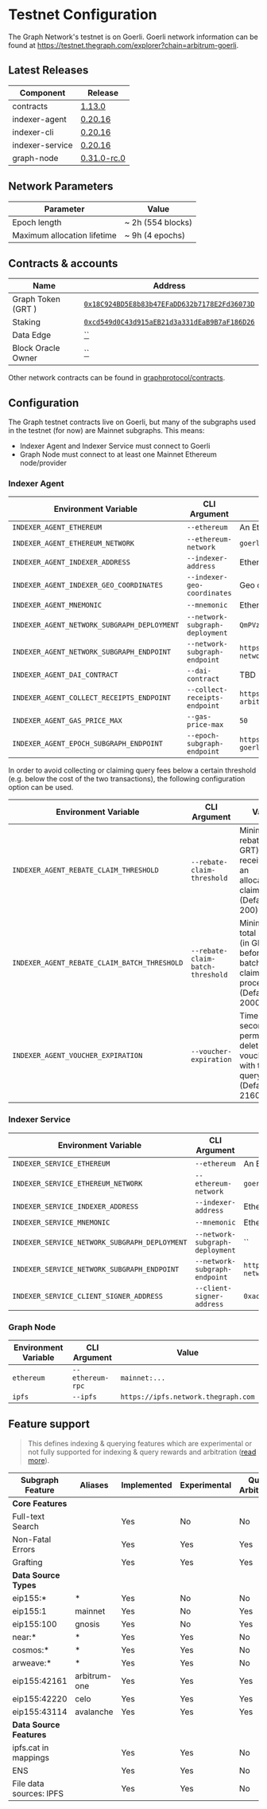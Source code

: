 # Testnet Configuration

The Graph Network's testnet is on Goerli. Goerli network information can be found at https://testnet.thegraph.com/explorer?chain=arbitrum-goerli.

## Latest Releases

| Component       | Release                                                                              |
| --------------- | ------------------------------------------------------------------------------------ |
| contracts       | [1.13.0](https://github.com/graphprotocol/contracts/releases/tag/v1.13.0)            |
| indexer-agent   | [0.20.16](https://github.com/graphprotocol/indexer/releases/tag/v0.20.16)            |
| indexer-cli     | [0.20.16](https://github.com/graphprotocol/indexer/releases/tag/v0.20.16)            |
| indexer-service | [0.20.16](https://github.com/graphprotocol/indexer/releases/tag/v0.20.16)            |
| graph-node      | [0.31.0-rc.0](https://github.com/graphprotocol/graph-node/releases/tag/v0.31.0-rc.0) |

## Network Parameters

| Parameter                   | Value             |
| --------------------------- | ----------------- |
| Epoch length                | ~ 2h (554 blocks) |
| Maximum allocation lifetime | ~ 9h (4 epochs)   |

## Contracts & accounts

| Name               | Address                                                                                                                        |
| ------------------ | ------------------------------------------------------------------------------------------------------------------------------ |
| Graph Token (GRT ) | [`0x18C924BD5E8b83b47EFaDD632b7178E2Fd36073D`](https://goerli.arbiscan.io/address/0x18C924BD5E8b83b47EFaDD632b7178E2Fd36073D) |
| Staking            | [`0xcd549d0C43d915aEB21d3a331dEaB9B7aF186D26`](https://goerli.arbiscan.io/address/0xcd549d0C43d915aEB21d3a331dEaB9B7aF186D26) |
| Data Edge          | [``](https://goerli.arbiscan.io/address/) |
| Block Oracle Owner | [``](https://goerli.arbiscan.io/address/) |

Other network contracts can be found in [graphprotocol/contracts](https://github.com/graphprotocol/contracts/blob/dev/addresses.json#L971).

## Configuration

The Graph testnet contracts live on Goerli, but many of the subgraphs used in the
testnet (for now) are Mainnet subgraphs. This means:

- Indexer Agent and Indexer Service must connect to Goerli
- Graph Node must connect to at least one Mainnet Ethereum node/provider

### Indexer Agent

| Environment Variable                        | CLI Argument                    | Value                                                                                       |
| ------------------------------------------- | ------------------------------- | ------------------------------------------------------------------------------------------- |
| `INDEXER_AGENT_ETHEREUM`                    | `--ethereum`                    | An Ethereum Goerli node/provider                                                            |
| `INDEXER_AGENT_ETHEREUM_NETWORK`            | `--ethereum-network`            | `goerli`                                                                                    |
| `INDEXER_AGENT_INDEXER_ADDRESS`             | `--indexer-address`             | Ethereum address of testnet indexer                                                         |
| `INDEXER_AGENT_INDEXER_GEO_COORDINATES`     | `--indexer-geo-coordinates`     | Geo coordinates of testnet indexer infrastructure                                           |
| `INDEXER_AGENT_MNEMONIC`                    | `--mnemonic`                    | Ethereum mnemonic for testnet operator                                                      |
| `INDEXER_AGENT_NETWORK_SUBGRAPH_DEPLOYMENT` | `--network-subgraph-deployment` | `QmPVz18RFwK6hE5rZFWERk23LgrTBz2FCkZzgPSrFxFWN4`                                            |
| `INDEXER_AGENT_NETWORK_SUBGRAPH_ENDPOINT`   | `--network-subgraph-endpoint`   | `https://api.thegraph.com/subgraphs/name/graphprotocol/graph-network-arbitrum-goerli`       |
| `INDEXER_AGENT_DAI_CONTRACT`                | `--dai-contract`                | TBD                                                                                         |
| `INDEXER_AGENT_COLLECT_RECEIPTS_ENDPOINT`   | `--collect-receipts-endpoint`   | `https://gateway-testnet-arbitrum.network.thegraph.com/collect-receipts`                    |
| `INDEXER_AGENT_GAS_PRICE_MAX`               | `--gas-price-max`               | `50`                                                                                        |
| `INDEXER_AGENT_EPOCH_SUBGRAPH_ENDPOINT`     | `--epoch-subgraph-endpoint`     | `https://api.thegraph.com/subgraphs/name/graphprotocol/arb-goerli-epoch-block-oracle`       |

In order to avoid collecting or claiming query fees below a certain threshold
(e.g. below the cost of the two transactions), the following configuration
option can be used.

| Environment Variable                         | CLI Argument                      | Value                                                                                     |
| -------------------------------------------- | --------------------------------- | ----------------------------------------------------------------------------------------- |
| `INDEXER_AGENT_REBATE_CLAIM_THRESHOLD`       | `--rebate-claim-threshold`        | Minimum rebate (in GRT) received for an allocation to claim (Default: 200)                |
| `INDEXER_AGENT_REBATE_CLAIM_BATCH_THRESHOLD` | `--rebate-claim-batch-threshold`  | Minimum total rebates (in GRT) before a batched claim is processed (Default: 2000)        |
| `INDEXER_AGENT_VOUCHER_EXPIRATION`           | `--voucher-expiration`            | Time (in seconds) to permanently delete vouchers with too few query fees  (Default: 2160) |

### Indexer Service

| Environment Variable                          | CLI Argument                    | Value                                                                                    |
| --------------------------------------------- | ------------------------------- | ---------------------------------------------------------------------------------------- |
| `INDEXER_SERVICE_ETHEREUM`                    | `--ethereum`                    | An Ethereum Goerli node/provider                                                         |
| `INDEXER_SERVICE_ETHEREUM_NETWORK`            | `--ethereum-network`            | `goerli`                                                                                 |
| `INDEXER_SERVICE_INDEXER_ADDRESS`             | `--indexer-address`             | Ethereum address of testnet indexer                                                      |
| `INDEXER_SERVICE_MNEMONIC`                    | `--mnemonic`                    | Ethereum mnemonic for testnet operator                                                   |
| `INDEXER_SERVICE_NETWORK_SUBGRAPH_DEPLOYMENT` | `--network-subgraph-deployment` | ``                                                                                       |
| `INDEXER_SERVICE_NETWORK_SUBGRAPH_ENDPOINT`   | `--network-subgraph-endpoint`   | `https://api.thegraph.com/subgraphs/name/graphprotocol/graph-network-arbitrum-goerli`    |
| `INDEXER_SERVICE_CLIENT_SIGNER_ADDRESS`       | `--client-signer-address`       | `0xac01B0b3B2Dc5D8E0D484c02c4d077C15C96a7b4`                                             |

### Graph Node

| Environment Variable | CLI Argument     | Value                               |
| -------------------- | ---------------- | ----------------------------------- |
| `ethereum`           | `--ethereum-rpc` | `mainnet:...`                       |
| `ipfs`               | `--ipfs`         | `https://ipfs.network.thegraph.com` |

## Feature support

> This defines indexing & querying features which are experimental or not fully supported for indexing & query rewards and arbitration ([read more](../feature-support-matrix.md)).

| Subgraph Feature         | Aliases | Implemented | Experimental | Query Arbitration | Indexing Arbitration | Indexing Rewards |
|--------------------------|---------|-------------|--------------|-------------------|----------------------|------------------|
| **Core Features**        |         |             |              |                   |                      |                  |
| Full-text Search         |         | Yes         | No           | No                | Yes                  | Yes              |
| Non-Fatal Errors         |         | Yes         | Yes          | Yes               | Yes                  | Yes              |
| Grafting                 |         | Yes         | Yes          | Yes               | Yes                  | Yes              |
| **Data Source Types**    |         |             |              |                   |                      |                  |
| eip155:*                 | *       | Yes         | No           | No                | No                   | No               |
| eip155:1                 | mainnet | Yes         | No           | Yes               | Yes                  | Yes              |
| eip155:100               | gnosis  | Yes         | No           | Yes               | Yes                  | Yes              |
| near:*                   | *       | Yes         | Yes          | No                | No                   | No               |
| cosmos:*                 | *       | Yes         | Yes          | No                | No                   | No               |
| arweave:*                | *       | Yes         | Yes          | No                | No                   | No               |
| eip155:42161             | arbitrum-one  | Yes   | Yes          | Yes               | Yes                  | Yes              |
| eip155:42220             | celo    | Yes         | Yes          | Yes               | Yes                  | Yes              |
| eip155:43114             | avalanche | Yes       | Yes          | Yes               | Yes                  | Yes              |
| **Data Source Features** |         |             |              |                   |                      |                  |
| ipfs.cat in mappings     |         | Yes         | Yes          | No                | No                   | No               |
| ENS                      |         | Yes         | Yes          | No                | No                   | No               |
| File data sources: IPFS  |         | Yes         | Yes          | No                | Yes                  | Yes              |
